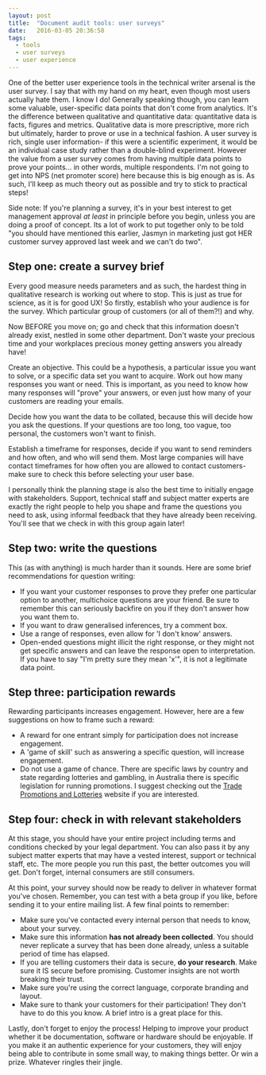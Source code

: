 ```yaml
---
layout: post
title:  "Document audit tools: user surveys"
date:   2016-03-05 20:36:58
tags:
  - tools
  - user surveys
  - user experience
---
```


One of the better user experience tools in the technical writer arsenal is the user survey. I say that with my hand on my heart, even though most users actually hate them. I know I do! Generally speaking though, you can learn 
some valuable, user-specific data points that don't come from analytics. It's the difference between qualitative and quantitative data: quantitative data is facts, figures and metrics. Qualitative data is more prescriptive, 
more rich but ultimately, harder to prove or use in a technical fashion. A user survey is rich, single user information- if this were a scientific experiment, it would be an individual case study rather than a double-blind 
experiment. However the value from a user survey comes from having multiple data points to prove your points... in other words, multiple respondents. I'm not going to get into NPS (net promoter score) here because this is 
big enough as is. As such, I'll keep as much theory out as possible and try to stick to practical steps!

Side note: If you're planning a survey, it's in your best interest to get management approval *at least* in principle before you begin, unless you are doing a proof of concept. Its a lot of work to put together only to be told
"you should have mentioned this earlier, Jasmyn in marketing just got HER customer survey approved last week and we can't do two".

## Step one: create a survey brief
Every good measure needs parameters and as such, the hardest thing in qualitative research is working out where to stop. This is just as true for science, as it is for good UX! So firstly, establish who your audience is for the survey. 
Which particular group of customers (or all of them?!) and why.

Now BEFORE you move on; go and check that this information doesn't already exist, nestled in some other department. Don't waste your precious time and your workplaces precious money getting answers you already have!

Create an objective. This could be a hypothesis, a particular issue you want to solve, or a specific data set you want to acquire.
Work out how many responses you want or need. This is important, as you need to know how many responses will "prove" your answers, or even just how many of your customers are reading your emails.

Decide how you want the data to be collated, because this will decide how you ask the questions. If your questions are too long, too vague, too personal, the customers won't want to finish.  

Establish a timeframe for responses, decide if you want to send reminders and how often, and who will send them. Most large companies will have contact timeframes for how often you are allowed to contact customers- make sure to check this before selecting your user base.

I personally think the planning stage is also the best time to initially engage with stakeholders. Support, technical staff and subject matter experts are exactly the right people to help you shape and frame the questions you need to ask, using informal feedback that they have already been receiving. You'll see that we check in with this group again later!  

## Step two: write the questions
This (as with anything) is much harder than it sounds. Here are some brief recommendations for question writing:

* If you want your customer responses to prove they prefer one particular option to another, multichoice questions are your friend. Be sure to remember this can seriously backfire on you if they don't answer how you want them to.
* If you want to draw generalised inferences, try a comment box.
* Use a range of responses, even allow for 'I don't know' answers.
* Open-ended questions might illicit the right response, or they might not get specific answers and can leave the response open to interpretation. If you have to say "I'm pretty sure they mean 'x'", it is not a legitimate data point.

## Step three: participation rewards
Rewarding participants increases engagement. However, here are a few suggestions on how to frame such a reward:

* A reward for one entrant simply for participation does not increase engagement.  
* A 'game of skill' such as answering a specific question, will increase engagement.
* Do not use a game of chance. There are specific laws by country and state regarding lotteries and gambling, in Australia there is specific legislation for running promotions. I suggest checking out the [Trade Promotions and Lotteries](https://www.tpal.com.au/competition-permits-trade-promotion-permits/) website if you are interested.

## Step four: check in with relevant stakeholders
At this stage, you should have your entire project including terms and conditions checked by your legal department. You can also pass it by any subject matter experts that may have a vested interest, support or technical staff, etc. The more people you run this past, the better outcomes you will get. Don't forget, internal consumers are still consumers.

At this point, your survey should now be ready to deliver in whatever format you've chosen. Remember, you can test with a beta group if you like, before sending it to your entire mailing list. A few final points to remember:

* Make sure you've contacted every internal person that needs to know, about your survey.
* Make sure this information **has not already been collected**. You should never replicate a survey that has been done already, unless a suitable period of time has elapsed.  
* If you are telling customers their data is secure, **do your research**. Make sure it IS secure before promising. Customer insights are not worth breaking their trust.
* Make sure you're using the correct language, corporate branding and layout.
* Make sure to thank your customers for their participation! They don't have to do this you know. A brief intro is a great place for this.

Lastly, don't forget to enjoy the process! Helping to improve your product whether it be documentation, software or hardware should be enjoyable. If you make it an authentic experience for your customers, they will enjoy being able to contribute in some small way, to making things better. Or win a prize. Whatever ringles their jingle.
